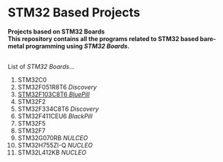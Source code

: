 # STM32 Based Projects
**Projects based on STM32 Boards
<br>This repository contains all the programs related to STM32 based bare-metal programming using *STM32 Boards*.**

<br>List of *STM32 Boards*...
1. STM32C0
2. STM32F051R8T6 *Discovery*
3. [STM32F103C8T6 *BluePill*](STM32F103C8T6/Blinky)
4. STM32F2
5. STM32F334C8T6 *Discovery*
6. STM32F411CEU6 *BlackPill*
7. STM32F5
8. STM32F7
9. STM32G070RB *NULCEO*
10. STM32H755ZI-Q *NUCLEO*
11. STM32L412KB *NUCLEO*

